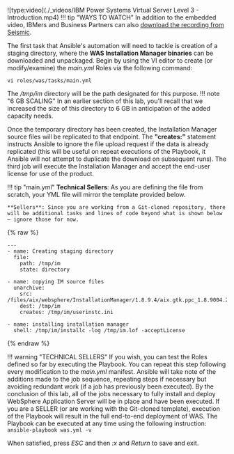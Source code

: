 ![type:video](./_videos/IBM Power Systems Virtual Server Level 3 - Introduction.mp4)
!!! tip "WAYS TO WATCH"
    In addition to the embedded video, IBMers and Business Partners can also <a href="https://ibm.seismic.com/Link/Content/DCGdHJ7DMdqHD8cV7Wp8f4Rg9Bgd" target="_blank">download the recording from Seismic</a>.

The first task that Ansible's automation will need to tackle is creation of a staging directory, where the **WAS Installation Manager binaries** can be downloaded and unpackaged. Begin by using the VI editor to create (or modify/examine) the *main.yml* Roles via the following command:

```
vi roles/was/tasks/main.yml
```

The */tmp/im* directory will be the path designated for this purpose.
!!! note "6 GB SCALING"
    In an earlier section of this lab, you'll recall that we increased the size of this directory to 6 GB in anticipation of the added capacity needs.

Once the temporary directory has been created, the Installation Manager source files will be replicated to that endpoint. The **"creates:"** statement instructs Ansible to ignore the file upload request if the data is already replicated (this will be useful on repeat executions of the Playbook, it Ansible will not attempt to duplicate the download on subsequent runs). The third job will execute the Installation Manager and accept the end-user license for use of the product.

!!! tip "main.yml"
    **Technical Sellers**: As you are defining the file from scratch, your YML file will mirror the template provided below.

    **Sellers**: Since you are working from a Git-cloned repository, there will be additional tasks and lines of code beyond what is shown below — ignore those for now.

{% raw %}
```
---
- name: Creating staging directory
  file:
    path: /tmp/im
    state: directory

- name: copying IM source files
  unarchive:
    src: /files/aix/websphere/InstallationManager/1.8.9.4/aix.gtk.ppc_1.8.9004.20190423_2015.zip
    dest: /tmp/im
    creates: /tmp/im/userinstc.ini

- name: installing installation manager
  shell: /tmp/im/installc -log /tmp/im.lof -acceptLicense

```
{% endraw %}

!!! warning "TECHNICAL SELLERS"
    If you wish, you can test the Roles defined so far by executing the Playbook. You can repeat this step following every modification to the *main.yml* manifest. Ansible will take note of the additions made to the job sequence, repeating steps if necessary but avoiding redundant work (if a job has previously been executed). By the conclusion of this lab, all of the jobs necessary to fully install and deploy WebSphere Application Server will be in place and have been executed. If you are a SELLER (or are working with the Git-cloned template), execution of the Playbook will result in the full end-to-end deployment of WAS.
    The Playbook can be executed at any time using the following instruction:
    ```
    ansible-playbook was.yml -v
    ```

When satisfied, press *ESC* and then *:x* and *Return* to save and exit.
